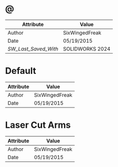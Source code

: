 # @
| Attribute | Value |
| ---  | ---     |
| Author | SixWingedFreak |
| Date | 05/19/2015 |
| _SW_Last_Saved_With_ | SOLIDWORKS 2024 |
# Default
| Attribute | Value |
| ---  | ---     |
| Author | SixWingedFreak |
| Date | 05/19/2015 |
# Laser Cut Arms
| Attribute | Value |
| ---  | ---     |
| Author | SixWingedFreak |
| Date | 05/19/2015 |
